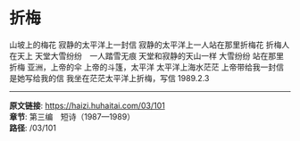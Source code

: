 # 折梅

山坡上的梅花
寂静的太平洋上一封信
寂静的太平洋上一人站在那里折梅花
折梅人在天上
天堂大雪纷纷　一人踏雪无痕
天堂和寂静的天山一样
大雪纷纷
站在那里折梅
亚洲，上帝的伞
上帝的斗篷，太平洋
太平洋上海水茫茫
上帝带给我一封信
是她写给我的信
我坐在茫茫太平洋上折梅，写信
1989.2.3

---

**原文链接**: https://haizi.huhaitai.com/03/101  
**章节**: 第三编　短诗（1987—1989）  
**路径**: /03/101
